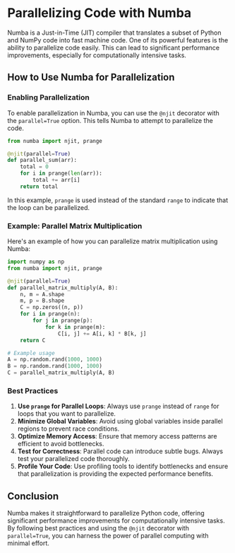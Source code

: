 # Parallelizing Code with Numba

Numba is a Just-in-Time (JIT) compiler that translates a subset of Python and NumPy code into fast machine code. One of its powerful features is the ability to parallelize code easily. This can lead to significant performance improvements, especially for computationally intensive tasks.

## How to Use Numba for Parallelization

### Enabling Parallelization

To enable parallelization in Numba, you can use the `@njit` decorator with the `parallel=True` option. This tells Numba to attempt to parallelize the code.

```python
from numba import njit, prange

@njit(parallel=True)
def parallel_sum(arr):
    total = 0
    for i in prange(len(arr)):
        total += arr[i]
    return total
```

In this example, `prange` is used instead of the standard `range` to indicate that the loop can be parallelized.

### Example: Parallel Matrix Multiplication

Here's an example of how you can parallelize matrix multiplication using Numba:

```python
import numpy as np
from numba import njit, prange

@njit(parallel=True)
def parallel_matrix_multiply(A, B):
    n, m = A.shape
    m, p = B.shape
    C = np.zeros((n, p))
    for i in prange(n):
        for j in prange(p):
            for k in prange(m):
                C[i, j] += A[i, k] * B[k, j]
    return C

# Example usage
A = np.random.rand(1000, 1000)
B = np.random.rand(1000, 1000)
C = parallel_matrix_multiply(A, B)
```

### Best Practices

1. **Use `prange` for Parallel Loops**: Always use `prange` instead of `range` for loops that you want to parallelize.
2. **Minimize Global Variables**: Avoid using global variables inside parallel regions to prevent race conditions.
3. **Optimize Memory Access**: Ensure that memory access patterns are efficient to avoid bottlenecks.
4. **Test for Correctness**: Parallel code can introduce subtle bugs. Always test your parallelized code thoroughly.
5. **Profile Your Code**: Use profiling tools to identify bottlenecks and ensure that parallelization is providing the expected performance benefits.

## Conclusion

Numba makes it straightforward to parallelize Python code, offering significant performance improvements for computationally intensive tasks. By following best practices and using the `@njit` decorator with `parallel=True`, you can harness the power of parallel computing with minimal effort.
